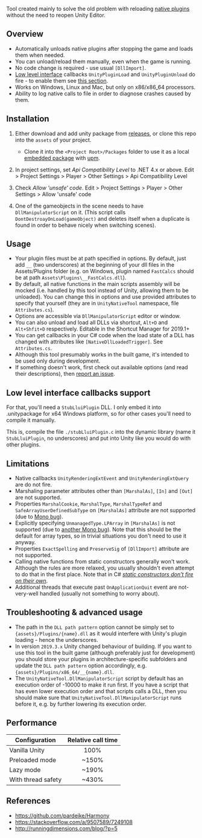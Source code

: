 Tool created mainly to solve the old problem with reloading [native plugins](https://docs.unity3d.com/Manual/NativePlugins.html) without the need to reopen Unity Editor.

## Overview

- Automatically unloads native plugins after stopping the game and loads them when needed.
- You can unload/reload them manually, even when the game is running.
- No code change is required - use usual `[DllImport]`.
- [Low level interface](https://docs.unity3d.com/Manual/NativePluginInterface.html) callbacks `UnityPluginLoad` and `UnityPluginUnload` do fire - to enable them see [this section](#low-level-interface-callbacks-support).
- Works on Windows, Linux and Mac, but only on x86/x86_64 processors.
- Ability to log native calls to file in order to diagnose crashes caused by them.

## Installation

1. Either download and add unity package from [releases](https://github.com/MCpiroman/UnityNativeTool/releases), or clone this repo into the `assets` of your project.

   - Clone it into the `<Project Root>/Packages` folder to use it as a local [embedded package](https://docs.unity3d.com/Manual/upm-embed.html) with [upm](https://docs.unity3d.com/Packages/com.unity.package-manager-ui@1.8/manual/index.html).

2. In project settings, set _Api Compatibility Level_ to .NET 4.x or above.
   Edit > Project Settings > Player > Other Settings > Api Compatibility Level
   
3. Check _Allow 'unsafe' code_.
   Edit > Project Settings > Player > Other Settings > Allow 'unsafe' code

4. One of the gameobjects in the scene needs to have `DllManipulatorScript` on it. (This script calls `DontDestroayOnLoad(gameObject)` and deletes itself when a duplicate is found in order to behave nicely when switching scenes).

## Usage
- Your plugin files must be at path specified in options. By default, just add `__` (two underscores) at the beginning of your dll files in the Assets/Plugins folder (e.g. on Windows, plugin named `FastCalcs` should be at path `Assets\Plugins\__FastCalcs.dll`).
- By default, all native functions in the main scripts assembly will be mocked (i.e. handled by this tool instead of Unity, allowing them to be unloaded). You can change this in options and use provided attributes to specify that yourself (they are in `UnityNativeTool` namespace, file `Attributes.cs`).
- Options are accessible via `DllManipulatorScript` editor or window.
- You can also unload and load all DLLs via shortcut, `Alt+D` and `Alt+Shfit+D` respectively. Editable in the Shortcut Manager for 2019.1+
- You can get callbacks in your C# code when the load state of a DLL has changed with attributes like `[NativeDllLoadedTrigger]`. See `Attributes.cs`.
- Although this tool presumably works in the built game, it's intended to be used only during development.
- If something doesn't work, first check out available options (and read their descriptions), then [report an issue](https://github.com/mcpiroman/UnityNativeTool/issues/new).

## Low level interface callbacks support
For that, you'll need a `StubLluiPlugin` DLL. I only embed it into .unitypackage for x64 Windows platform, so for other cases you'll need to compile it manually.

This is, compile the file `./stubLluiPlugin.c` into the dynamic library (name it `StubLluiPlugin`, no underscores) and put into Unity like you would do with other plugins.

## Limitations
- Native callbacks `UnityRenderingExtEvent` and `UnityRenderingExtQuery` are do not fire.
- Marshaling parameter attributes other than `[MarshalAs]`, `[In]` and `[Out]` are not supported.
- Properties `MarshalCookie`, `MarshalType`, `MarshalTypeRef` and `SafeArrayUserDefinedSubType` on `[MarshalAs]` attribute are not supported (due to [Mono bug](https://github.com/mono/mono/issues/12747)).
- Explicitly specifying `UnmanagedType.LPArray` in `[MarshalAs]` is not supported (due to [another Mono bug](https://github.com/mono/mono/issues/16570)). Note that this should be the default for array types, so in trivial situations you don't need to use it anyway.
- Properties `ExactSpelling` and `PreserveSig` of `[DllImport]` attribute are not supported.
- Calling native functions from static constructors generally won't work. Although the rules are more relaxed, you usually shouldn't even attempt to do that in the first place. Note that in C# _[static constructors don't fire on their own](https://docs.microsoft.com/en-us/dotnet/csharp/programming-guide/classes-and-structs/static-constructors#remarks)_.
- Additional threads that execute past `OnApplicationQuit` event are not-very-well handled (usually not something to worry about).

## Troubleshooting & advanced usage
- The path in the `DLL path pattern` option cannot be simply set to `{assets}/Plugins/{name}.dll` as it would interfere with Unity's plugin loading - hence the underscores.
- In version `2019.3.x` Unity changed behaviour of building. If you want to use this tool in the built game (although preferably just for development) you should store your plugins in architecture-specific subfolders and update the `DLL path pattern` option accordingly, e.g. `{assets}/Plugins/x86_64/__{name}.dll`.
- The `UnityNativeTool.DllManipulatorScript` script by default has an execution order of -10000 to make it run first. If you have a script that has even lower execution order and that scripts calls a DLL, then you should make sure that `UnityNativeTool.DllManipulatorScript` runs before it, e.g. by further lowering its execution order.


## Performance

| Configuration | Relative call time |
| --- |:---:|
| Vanilla Unity | 100% |
| Preloaded mode | ~150% |
| Lazy mode | ~190% |
| With thread safety | ~430% |

## References
- https://github.com/pardeike/Harmony
- https://stackoverflow.com/a/9507589/7249108
- http://runningdimensions.com/blog/?p=5
